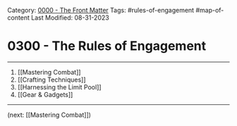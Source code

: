 Category: [0000 - The Front Matter](0000%20-%20The%20Front%20Matter/0000%20-%20The%20Front%20Matter.md)
Tags: #rules-of-engagement #map-of-content 
Last Modified: 08-31-2023

# 0300 - The Rules of Engagement

****

1. [[Mastering Combat]]
2. [[Crafting Techniques]]
3. [[Harnessing the Limit Pool]]
4. [[Gear & Gadgets]]

****

(next: [[Mastering Combat]])
